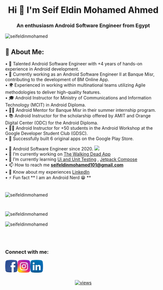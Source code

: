 <h1 align="center">Hi 👋 I'm Seif Eldin Mohamed Ahmed</h1>
<h3 align="center">An enthusiasm Android Software Engineer from Egypt</h3>

<p align="left"> <img src="https://komarev.com/ghpvc/?username=seifeldinmohamed&label=Profile%20views&color=0e75b6&style=flat" alt="seifeldinmohamed" /> </p>

## 🤵 About Me:
• 🎯 Talented Android Software Engineer with +4 years of hands-on experience in Android development.<br>
• 💼 Currently working as an Android Software Engineer II at Banque Misr, contributing to the development of BM Online App.<br>
• 🌍 Experienced in working within multinational teams utilizing Agile methodologies to deliver high-quality features.<br>
• 🎓 Android Instructor for Ministry of Communications and Information Technology (MCIT) in Android Diploma.<br>
• 👨‍🏫 Android Mentor for Banque Misr in their summer internship program.<br>
• 📚 Android Instructor for the scholarship offered by AMIT and Orange Digital Center (ODC) for the Android Diploma.<br>
• 👩‍💻 Android Instructor for +50 students in the Android Workshop at the Google Developer Student Club (GDSC).<br>
• 📱 Successfully built 6 original apps on the Google Play Store.<be>

• 🏦 Android Software Engineer since 2020.
      <img src="https://media.giphy.com/media/WUlplcMpOCEmTGBtBW/giphy.gif" width="30"> <br>
• 🔭 I’m currently working on [The Walking Dead App](https://github.com/SeifEldinMohamed/The-Walking-Dead-App)<br>
• 🌱 I’m currently learning [Ui and Unit Testing]() , [Jetpack Compose](https://developer.android.com/jetpack/compose?gclid=Cj0KCQjwjbyYBhCdARIsAArC6LL3Ohqdc0S55oanUq9jwmPZ6W9OCoT4C-74quFi58KPtwe1tSvfRNUaAqjKEALw_wcB&gclsrc=aw.ds)<br>
• 📫 How to reach me **seifeldinmohamed101@gmail.com**<br>
• 📄 Know about my experiences [LinkedIn](https://www.linkedin.com/in/seif-mohamed-a6b1941b2/)<br>
• ⚡ Fun fact ** I am an Android Nerd 😁 **
<br></br>

<p><img align="center" src="https://github-readme-streak-stats.herokuapp.com/?user=seifeldinmohamed&" alt="seifeldinmohamed" /></p>

<br>
<p>&nbsp;<img align="left" src="https://github-readme-stats.vercel.app/api?username=seifeldinmohamed&show_icons=true&locale=en" alt="seifeldinmohamed" /></p>
<p><img align="center" src="https://github-readme-stats.vercel.app/api/top-langs?username=seifeldinmohamed&show_icons=true&locale=en&layout=compact" alt="seifeldinmohamed" /></p>

<br></br>

<h3 align="left">Connect with me:</h3>

<a href="https://www.facebook.com/profile.php?id=100007229115620">
  <img align="left" alt="Seif Eldin Mohamed | Facebook" width="40px" src="https://github.com/alfayedoficial/alfayedoficial/blob/master/005-facebook.png?raw=true" />
</a>

<a href="https://www.instagram.com/seifmohamed_11/?hl=en">
  <img align="left" alt="Seif Eldin Mohamed  | Instagram " width="41px" src="https://github.com/alfayedoficial/alfayedoficial/blob/master/003-instagram.png?raw=true"/>
</a>

<a href="https://www.linkedin.com/in/seif-mohamed-a6b1941b2/">
  <img align="left" alt="Seif Eldin Mohamed  | LinkedIn " width="41px" src="https://github.com/alfayedoficial/alfayedoficial/blob/master/006-linkedin.png?raw=true" />
</a>

<br></br><br>
<!-- Resume Download section -->

<p align='center'>
      <a href="https://github.com/SeifEldinMohamed/SeifEldinMohamed/blob/main/Seif_Eldin%20Mohamed%20Ahmed_Resume_01-08-2022.pdf
"><img src="https://custom-icon-badges.herokuapp.com/badge/-download%20resume-EC1C24?style=for-the-badge&logo=Adobe%20Acrobat%20Reader&logoColor=white" alt="views" title="Download my latest resume" alt="resume"></a>
</p>




